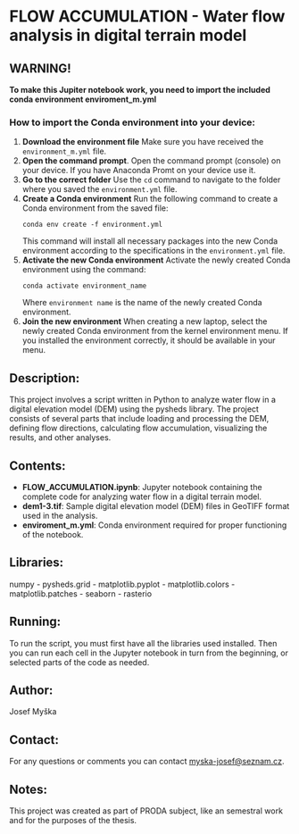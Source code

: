 # FLOW ACCUMULATION - Water flow analysis in digital terrain model 
## **WARNING!**
**To make this Jupiter notebook work, you need to import the included conda environment enviroment_m.yml**
### How to import the Conda environment into your device:
1. **Download the environment file**
   Make sure you have received the `environment_m.yml` file.
2. **Open the command prompt**.
   Open the command prompt (console) on your device. If you have Anaconda Promt on your device use it.
3. **Go to the correct folder**
   Use the `cd` command to navigate to the folder where you saved the `environment.yml` file.
4. **Create a Conda environment**
   Run the following command to create a Conda environment from the saved file:
    ```
    conda env create -f environment.yml
    ```
    This command will install all necessary packages into the new Conda environment according to the specifications in the `environment.yml` file.
5. **Activate the new Conda environment**
   Activate the newly created Conda environment using the command:
    ```
    conda activate environment_name
    ```
    Where `environment name` is the name of the newly created Conda environment.
6. **Join the new environment**
   When creating a new laptop, select the newly created Conda environment from the kernel environment menu. If you installed the environment correctly, it should be available in your menu.

## Description: 
This project involves a script written in Python to analyze water flow in a digital elevation model (DEM) using the pysheds library. The project consists of several parts that include loading and processing the DEM, defining flow directions, calculating flow accumulation, visualizing the results, and other analyses. 
## Contents: 
- **FLOW_ACCUMULATION.ipynb**: Jupyter notebook containing the complete code for analyzing water flow in a digital terrain model.
- **dem1-3.tif**: Sample digital elevation model (DEM) files in GeoTIFF format used in the analysis.
- **enviroment_m.yml**: Conda environment required for proper functioning of the notebook.
## Libraries: 
numpy - pysheds.grid - matplotlib.pyplot - matplotlib.colors - matplotlib.patches - seaborn - rasterio 
## Running: 
To run the script, you must first have all the libraries used installed. Then you can run each cell in the Jupyter notebook in turn from the beginning, or selected parts of the code as needed. 
## Author: 
Josef Myška
## Contact: 
For any questions or comments you can contact myska-josef@seznam.cz.
## Notes: 
This project was created as part of PRODA subject, like an semestral work and for the purposes of the thesis.
